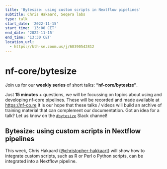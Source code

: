 ```yaml
---
title: 'Bytesize: using custom scripts in Nextflow pipelines'
subtitle: Chris Hakaard, Seqera labs
type: talk
start_date: '2022-11-15'
start_time: '13:00 CET'
end_date: '2022-11-15'
end_time: '13:30 CET'
location_url:
  - https://kth-se.zoom.us/j/68390542812
---
```


# nf-core/bytesize

Join us for our **weekly series** of short talks: **“nf-core/bytesize”**.

Just **15 minutes** + questions, we will be focussing on topics about using and developing nf-core pipelines.
These will be recorded and made available at <https://nf-co.re>
It is our hope that these talks / videos will build an archive of training material that can complement our documentation. Got an idea for a talk? Let us know on the [`#bytesize`](https://nfcore.slack.com/channels/bytesize) Slack channel!

## Bytesize: using custom scripts in Nextflow pipelines

This week, Chris Hakaard ([@christopher-hakkaart](https://github.com/christopher-hakkaart)) will show how to integrate custom scripts, such as R or Perl o Python scripts, can be integrated into a Nextflow pipeline.
